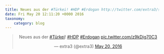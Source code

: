 ```yaml
---
title: Neues aus der #Türkei! #HDP #Erdogan http://twitter.com/extra3/status/733618210700972032/photo/1
date: Fri May 20 12:11:20 +0000 2016
taxonomy:
    category: blog
---
```

<blockquote class="twitter-tweet" align="center"><p lang="de" dir="ltr">Neues aus der <a href="https://twitter.com/hashtag/T%C3%BCrkei?src=hash">#Türkei</a>! <a href="https://twitter.com/hashtag/HDP?src=hash">#HDP</a> <a href="https://twitter.com/hashtag/Erdogan?src=hash">#Erdogan</a> <a href="http://twitter.com/extra3/status/733618210700972032/photo/1">pic.twitter.com/z9kDig70C3</a></p>&mdash; extra3 (@extra3) <a href="https://twitter.com/extra3/status/733618210700972032">May 20, 2016</a></blockquote>
